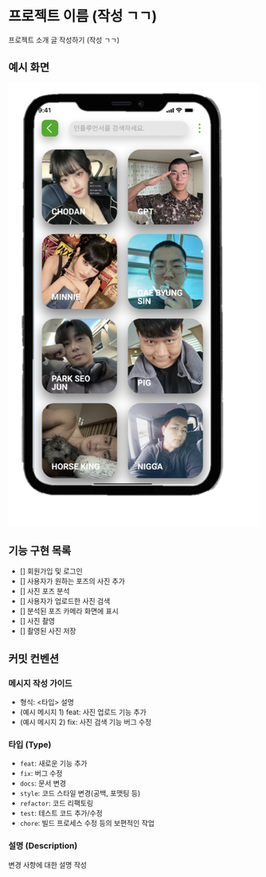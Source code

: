 # 프로젝트 이름 (작성 ㄱㄱ)

프로젝트 소개 글 작성하기 (작성 ㄱㄱ)

## 예시 화면
![홈 화면](images/home.png)

## 기능 구현 목록

- [] 회원가입 및 로그인 
- [] 사용자가 원하는 포즈의 사진 추가 
- [] 사진 포즈 분석 
- [] 사용자가 업로드한 사진 검색
- [] 분석된 포즈 카메라 화면에 표시
- [] 사진 촬영 
- [] 촬영된 사진 저장

## 커밋 컨벤션

### 메시지 작성 가이드

- 형식: <타입> 설명
- (예시 메시지 1) feat: 사진 업로드 기능 추가
- (예시 메시지 2) fix: 사진 검색 기능 버그 수정

### 타입 (Type)
- `feat`: 새로운 기능 추가
- `fix`: 버그 수정
- `docs`: 문서 변경
- `style`: 코드 스타일 변경(공백, 포맷팅 등)
- `refactor`: 코드 리팩토링
- `test`: 테스트 코드 추가/수정
- `chore`: 빌드 프로세스 수정 등의 보편적인 작업

### 설명 (Description)
변경 사항에 대한 설명 작성